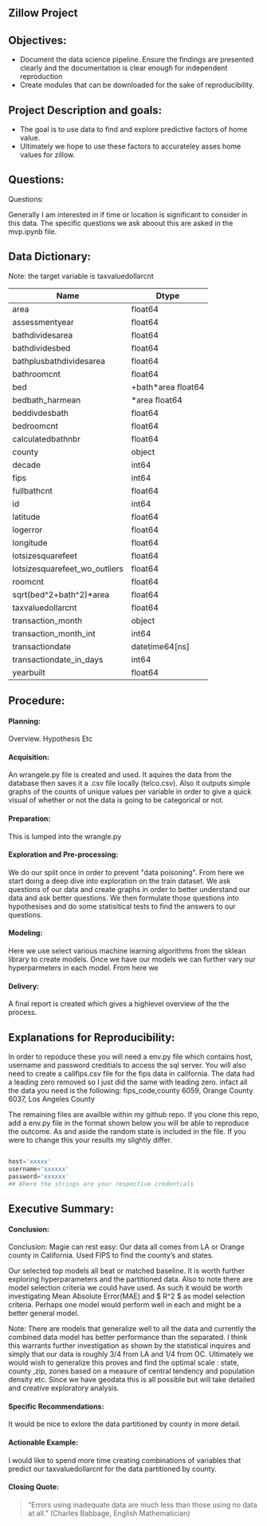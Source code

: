 Zillow Project
----

## Objectives:
- Document the data science pipeline. Ensure the findings are presented clearly and the documentation is clear enough for independent reproduction
- Create modules that can be downloaded for the sake of reproducibility.






## Project Description and goals:

- The goal is to use data to find and explore predictive factors of home value.
- Ultimately we hope to use these factors to accurateley asses home values for zillow.

## Questions:

Questions:

Generally I am interested in if time or location is significant to consider in this data. The specific questions we ask aboout this are asked in the mvp.ipynb file.









## Data Dictionary:
Note: the target variable is taxvaluedollarcnt


|Name|                                    Dtype|
|-------------|-------------|
|area|                                    float64|
|assessmentyear|                          float64|
|bathdividesarea|                         float64|
|bathdividesbed|                          float64|
|bathplusbathdividesarea|                 float64|
|bathroomcnt|                             float64|
|bed|+bath*area                           float64|
|bedbath_harmean|*area                    float64|
|beddivdesbath|                           float64|
|bedroomcnt|                              float64|
|calculatedbathnbr|                       float64|
|county|                                   object|
|decade|                                    int64|
|fips|                                      int64|
|fullbathcnt|                             float64|
|id|                                        int64|
|latitude|                                float64|
|logerror|                                float64|
|longitude|                               float64|
|lotsizesquarefeet|                       float64|
|lotsizesquarefeet_wo_outliers|           float64|
|roomcnt|                                 float64|
|sqrt(bed^2+bath^2)*area|                 float64|
|taxvaluedollarcnt|                       float64|
|transaction_month|                        object|
|transaction_month_int|                     int64|
|transactiondate|                  datetime64[ns]|
|transactiondate_in_days|                   int64|
|yearbuilt|                               float64|




## Procedure:

#### Planning:
Overview. Hypothesis Etc

#### Acquisition:
An wrangele.py file is created and used. It aquires the data from the database then saves it a .csv file locally (telco.csv). Also it outputs simple graphs of the counts of unique values per variable in order to give a quick visual of whether or not the data is going to be categorical or not.

#### Preparation:
This is lumped into the wrangle.py

#### Exploration and Pre-processing:
We do our split once in order to prevent "data poisoning".
From here we start doing a deep dive into exploration on the train dataset. We ask questions of our data and create graphs in order to better understand our data and ask better questions. We then formulate those questions into hypothesises and do some statisitical tests to find the answers to our questions. 

#### Modeling:
Here we use select various machine learning algorithms from the sklean library to create models. Once we have our models we can further vary our hyperparmeters in each model. From here we 

#### Delivery:
A final report is created which gives a highlevel overview of the the process. 

## Explanations for Reproducibility:
 
In order to repoduce these you will need a env.py file which contains host, username and password creditials to access the sql server. You will also need to create a califips.csv file for the fips data in california. The data had a leading zero removed so I just did the same with leading zero.
infact all the data you need is the following:
fips_code,county
6059, Orange County
6037, Los Angeles County

The remaining files are availble within my github repo. If you clone this repo, add a env.py file in the format shown below you will be able to reproduce the outcome. As and aside the random state is included in the file. If you were to change this your results my slightly differ.

```python

host='xxxxx'
username='xxxxxx'
password='xxxxxx'
## Where the strings are your respective credentials

```

## Executive Summary:

#### Conclusion:
Conclusion:
Magie can rest easy:
Our data all comes from LA or Orange county in California.
Used FIPS to find the county’s and states.
 
 
 
Our selected top models all beat or matched baseline. It is worth further exploring hyperparameters and the partitioned data. Also to note there are model selection criteria we could have used. As such it would be worth investigating Mean Absolute Error(MAE) and $ R^2 $ as model selection criteria. Perhaps one model would perform well in each and might be a better general model.
 
Note: There are models that generalize well to all the data and currently the combined data model has better performance than the separated. I think this warrants further investigation as shown by the statistical inquires and simply that our data is roughly 3/4 from LA and 1/4 from OC. Ultimately we would wish to generalize this proves and find the optimal scale : state, county
,zip, zones based on a measure of central tendency and population density etc. Since we have geodata this is all possible but will take detailed and creative exploratory analysis. 

#### Specific Recommendations:
It would be nice to exlore the data partitioned by county in more detail.

#### Actionable Example:
I would like to spend more time creating combinations of variables that predict our taxvaluedollarcnt for the data partitioned by county.




#### Closing Quote:
>
>“Errors using inadequate data are much less than those using no data at all.”
(Charles Babbage, English Mathematician)



